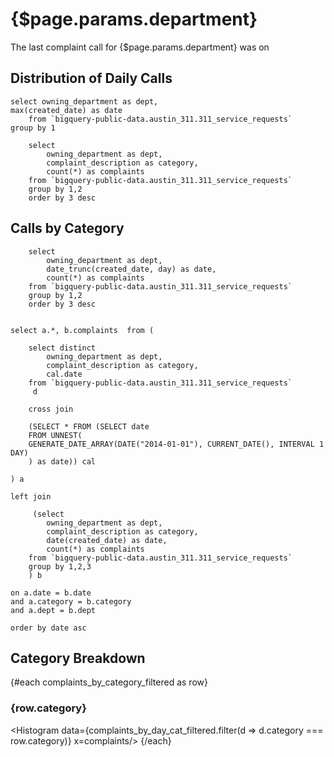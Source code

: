 <script>
    let complaints_by_category_filtered = data.complaints_by_category.filter(d => d.dept === $page.params.department);
    let complaints_by_day_dept_filtered = data.complaints_by_day_dept.filter(d => d.dept === $page.params.department);
    let complaints_by_day_cat_filtered = data.complaints_by_day_cat.filter(d => d.dept === $page.params.department);
</script>


# {$page.params.department}
The last complaint call for {$page.params.department} was on <Value data={last_complaint} column=date fmt=date/>

## Distribution of Daily Calls
<Histogram data={complaints_by_day_dept_filtered} x=complaints binCount=50 xAxisTitle="Daily Calls"/>

```last_complaint
select owning_department as dept,
max(created_date) as date
    from `bigquery-public-data.austin_311.311_service_requests` 
group by 1
```
 
```complaints_by_category
    select 
        owning_department as dept,
        complaint_description as category,
        count(*) as complaints 
    from `bigquery-public-data.austin_311.311_service_requests` 
    group by 1,2 
    order by 3 desc
```

## Calls by Category
<BarChart data={complaints_by_category} x=category y=complaints swapXY=true yAxisTitle="Calls Received" sort=false/>

```complaints_by_day_dept
    select 
        owning_department as dept,
        date_trunc(created_date, day) as date,
        count(*) as complaints 
    from `bigquery-public-data.austin_311.311_service_requests` 
    group by 1,2 
    order by 3 desc
```


```complaints_by_day_cat
   
select a.*, b.complaints  from (     
   
    select distinct
        owning_department as dept,
        complaint_description as category,
        cal.date
    from `bigquery-public-data.austin_311.311_service_requests`
     d

    cross join 
    
    (SELECT * FROM (SELECT date
    FROM UNNEST(
    GENERATE_DATE_ARRAY(DATE("2014-01-01"), CURRENT_DATE(), INTERVAL 1 DAY)
    ) as date)) cal 

) a

left join

     (select 
        owning_department as dept,
        complaint_description as category,
        date(created_date) as date,
        count(*) as complaints 
    from `bigquery-public-data.austin_311.311_service_requests` 
    group by 1,2,3 
    ) b

on a.date = b.date
and a.category = b.category
and a.dept = b.dept 

order by date asc
```

## Category Breakdown
{#each complaints_by_category_filtered as row}
### {row.category}
<Histogram data={complaints_by_day_cat_filtered.filter(d => d.category === row.category)} x=complaints/>
{/each}


